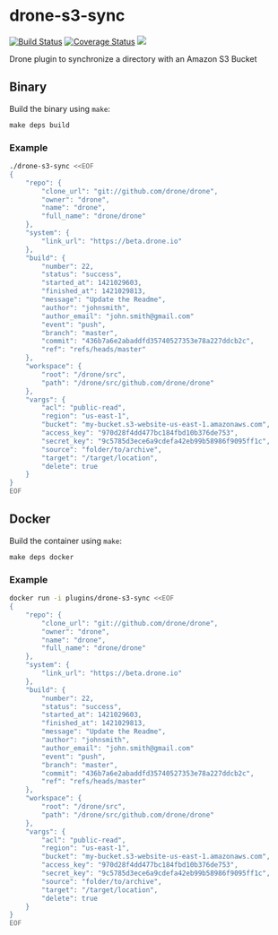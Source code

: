 # drone-s3-sync

[![Build Status](http://beta.drone.io/api/badges/drone-plugins/drone-s3-sync/status.svg)](http://beta.drone.io/drone-plugins/drone-s3-sync)
[![Coverage Status](https://aircover.co/badges/drone-plugins/drone-s3-sync/coverage.svg)](https://aircover.co/drone-plugins/drone-s3-sync)
[![](https://badge.imagelayers.io/plugins/drone-s3-sync:latest.svg)](https://imagelayers.io/?images=plugins/drone-s3-sync:latest 'Get your own badge on imagelayers.io')

Drone plugin to synchronize a directory with an Amazon S3 Bucket

## Binary

Build the binary using `make`:

```
make deps build
```

### Example

```sh
./drone-s3-sync <<EOF
{
    "repo": {
        "clone_url": "git://github.com/drone/drone",
        "owner": "drone",
        "name": "drone",
        "full_name": "drone/drone"
    },
    "system": {
        "link_url": "https://beta.drone.io"
    },
    "build": {
        "number": 22,
        "status": "success",
        "started_at": 1421029603,
        "finished_at": 1421029813,
        "message": "Update the Readme",
        "author": "johnsmith",
        "author_email": "john.smith@gmail.com"
        "event": "push",
        "branch": "master",
        "commit": "436b7a6e2abaddfd35740527353e78a227ddcb2c",
        "ref": "refs/heads/master"
    },
    "workspace": {
        "root": "/drone/src",
        "path": "/drone/src/github.com/drone/drone"
    },
    "vargs": {
        "acl": "public-read",
        "region": "us-east-1",
        "bucket": "my-bucket.s3-website-us-east-1.amazonaws.com",
        "access_key": "970d28f4dd477bc184fbd10b376de753",
        "secret_key": "9c5785d3ece6a9cdefa42eb99b58986f9095ff1c",
        "source": "folder/to/archive",
        "target": "/target/location",
        "delete": true
    }
}
EOF
```

## Docker

Build the container using `make`:

```
make deps docker
```

### Example

```sh
docker run -i plugins/drone-s3-sync <<EOF
{
    "repo": {
        "clone_url": "git://github.com/drone/drone",
        "owner": "drone",
        "name": "drone",
        "full_name": "drone/drone"
    },
    "system": {
        "link_url": "https://beta.drone.io"
    },
    "build": {
        "number": 22,
        "status": "success",
        "started_at": 1421029603,
        "finished_at": 1421029813,
        "message": "Update the Readme",
        "author": "johnsmith",
        "author_email": "john.smith@gmail.com"
        "event": "push",
        "branch": "master",
        "commit": "436b7a6e2abaddfd35740527353e78a227ddcb2c",
        "ref": "refs/heads/master"
    },
    "workspace": {
        "root": "/drone/src",
        "path": "/drone/src/github.com/drone/drone"
    },
    "vargs": {
        "acl": "public-read",
        "region": "us-east-1",
        "bucket": "my-bucket.s3-website-us-east-1.amazonaws.com",
        "access_key": "970d28f4dd477bc184fbd10b376de753",
        "secret_key": "9c5785d3ece6a9cdefa42eb99b58986f9095ff1c",
        "source": "folder/to/archive",
        "target": "/target/location",
        "delete": true
    }
}
EOF
```
